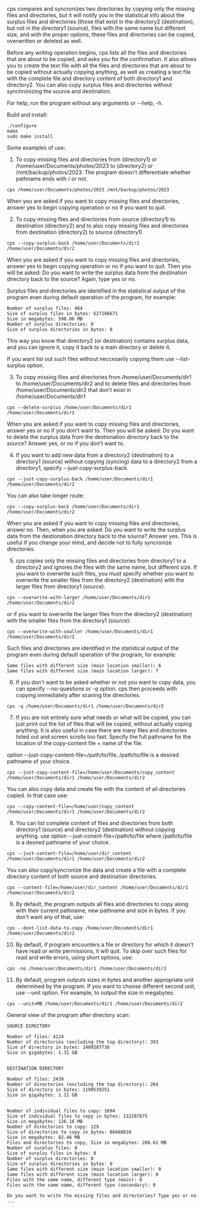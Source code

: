 cps compares and syncronizes two directories by copying only the missing files and directories, but it will notify you in the statistical info about the surplus files and directories
(those that exist in the directory2 (destination), but not in the directory1 (source), files with the same name but different size, and with the proper options, these files and directories can be copied, overwritten or deleted as well.

Before any writing operation begins, cps lists all the files and directories that are about to be copied, and asks you for the confirmation. It also allows you to create the text file with all the files and 
directories that are about to be copied without actually copying anything, as well as creating a text file with the complete file and directory content of both directory1 and directory2. You can also copy
surplus files and directories without synchronizing the source and destination.

For help, run the program without any arguments or --help, -h.

Build and install:
```
./configure
make
sudo make install
```

Some examples of use:

1. To copy missing files and directories from (directory1) or /home/user/Documents/photos/2023 to (directory2) or /mnt/backup/photos/2023. The program doesn't differentiate whether pathname ends with / or not.

```
cps /home/user/Documents/photos/2023 /mnt/backup/photos/2023
```
When you are asked if you want to copy missing files and directories, answer yes to begin copying operation or no if you want to quit.

2. To copy missing files and directories from source (directory1) to destination (directory2) and to also copy missing files and directories from destination (directory2) to source (directory1)
```
cps --copy-surplus-back /home/user/Documents/dir1 /home/user/Documents/dir2
```
When you are asked if you want to copy missing files and directories, answer yes to begin copying operation or no if you want to quit. Then you will be asked: Do you want to write the surplus data from the destination directory back to the source? 
Again, type yes or no. 

Surplus files and directories are identified in the statistical output of the program even during default operation of the program, for example:
```
Number of surplus files: 464
Size of surplus files in bytes: 627106671
Size in megabytes: 598.06 MB
Number of surplus directories: 0
Size of surplus directories in bytes: 0
```
This way you know that directory2 (or destination) contains surplus data, and you can ignore it, copy it back to a main directory or delete it.

If you want list out such files without neccesarily copying them use --list-surplus option.

3. To copy missing files and directories from /home/user/Documents/dir1  to /home/user/Documents/dir2 and to delete files and directories from /home/user/Documents/dir2 that don't exist in /home/user/Documents/dir1
```
cps --delete-surplus /home/user/Documents/dir1 /home/user/Documents/dir2
```
When you are asked if you want to copy missing files and directories, answer yes or no if you don't want to. Then you will be asked: Do you want to delete the surplus data from the destionation directory back to the source? 
Answer yes, or no if you don't want to.

4. If you want to add new data from a directory2 (destination) to a directory1 (source) without copying (syncing) data to a directory2 from a directory1, specify --just-copy-surplus-back. 
```
cps --just-copy-surplus-back /home/user/Documents/dir1 /home/user/Documents/dir2
```
You can also take longer route:
```
cps --copy-surplus-back /home/user/Documents/dir1 /home/user/Documents/dir2
```
When you are asked if you want to copy missing files and directories, answer no. Then, when you are asked: Do you want to write the surplus data from the destionation directory back to the source? Answer yes. This is useful if you
change your mind, and decide not to fully syncronize directories.

5. cps copies only the missing files and directories from directory1 to a directory2 and ignores the files with the same name, but different size. If you want to overwrite such files, you must specify whether you want to overwrite the smaller 
files from the directory2 (destination) with the larger files from directory1 (source). 
```
cps --overwrite-with-larger /home/user/Documents/dir1 /home/user/Documents/dir2
```
or if you want to overwrite the larger files from the directory2 (destination) with the smaller files from the directory1 (source):
```
cps --overwrite-with-smaller /home/user/Documents/dir1 /home/user/Documents/dir2
```
Such files and directories are identified in the statistical output of the program even during default operation of the program, for example:
```
Same files with different size (main location smaller): 6
Same files with different size (main location larger): 7
```
6. If you don't want to be asked whether or not you want to copy data, you can specify --no-questions or -q option. cps then proceeds with copying immediately after scaning the directories.
```
cps -q /home/user/Documents/dir1 /home/user/Documents/dir2
```
7. If you are not entirely sure what needs or what will be copied, you can just print out the list of files that will be copied, without actually coping anything. It is also useful in case there are many files and directories listed out
and screen scrolls too fast. Specify the full pathname for the location of the copy-content file + name of the file.

option --just-copy-content-file=/path/to/file. /path/to/file is a desired pathname of your choice.
```
cps --just-copy-content-file=/home/user/Documents/copy_content /home/user/Documents/dir1 /home/user/Documents/dir2
```
You can also copy data and create file with the content of all directories copied. In that case use:
```
cps --copy-content-file=/home/user/copy_content /home/user/Documents/dir1 /home/user/Documents/dir2
```
8. You can list complete content of files and directories from both directory1 (source) and directory2 (destination) without copying anything. use option --just-conent-file=/path/to/file where /path/to/file is a desired pathname of your choice.
```
cps --just-content-file=/home/user/dir_content /home/user/Documents/dir1 /home/user/Documents/dir2
```
You can also copy/syncronize the data and create a file with a complete directory content of both source and destination directories.
```
cps --content-file=/home/user/dir_content /home/user/Documents/dir1 /home/user/Documents/dir2
```
9. By default, the program outputs all files and directories to copy along with their current pathname, new pathname and size in bytes. If you don't want any of that, use:
```
cps --dont-list-data-to-copy /home/user/Documents/dir1 /home/user/Documents/dir2
```
10. By default, if program encounters a file or directory for which it doesn't have read or write permissions, it will quit. To skip over such files for read and write errors, using short options, use:
```
cps -no /home/user/Documents/dir1 /home/user/Documents/dir2
```
11. By default, program outputs sizes in bytes and another appropriate unit determined by the program. If you want to choose different second unit, use --unit option. For example, to output the size in megabytes:
```
cps --unit=MB /home/user/Documents/dir1 /home/user/Documents/dir2
```



General view of the program after directory scan:

```
SOURCE DIRECTORY

Number of files: 4124
Number of directories (excluding the top directory): 393
Size of directory in bytes: 1409287736
Size in gigabytes: 1.31 GB


DESTINATION DIRECTORY

Number of files: 2430
Number of directories (excluding the top directory): 264
Size of directory in bytes: 1190539251
Size in gigabytes: 1.11 GB


Number of individual files to copy: 1694
Size of individual files to copy in bytes: 132287675
Size in megabytes: 126.16 MB
Number of directories to copy: 129
Size of directories to copy in bytes: 86460810
Size in megabytes: 82.46 MB
Files and directories to copy, Size in megabytes: 208.61 MB
Number of surplus files: 0
Size of surplus files in bytes: 0
Number of surplus directories: 0
Size of surplus directories in bytes: 0
Same files with different size (main location smaller): 0
Same files with different size (main location larger): 0
Files with the same name, different type (main): 0
Files with the same name, different type (secondary): 0

Do you want to write the missing files and directories? Type yes or no ...
```
